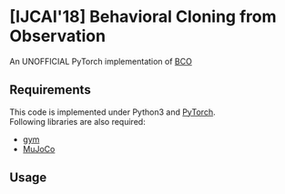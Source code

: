 # [IJCAI'18] Behavioral Cloning from Observation
An UNOFFICIAL PyTorch implementation of [BCO]((https://www.ijcai.org/proceedings/2018/0687.pdf))

## Requirements
This code is implemented under Python3 and [PyTorch](https://pytorch.org/).
<br> Following libraries are also required:
+ [gym](https://gym.openai.com/)
+ [MuJoCo](http://www.mujoco.org/)

## Usage

